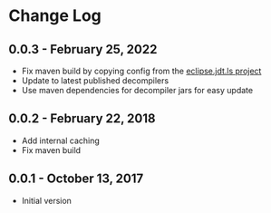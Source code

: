 # Change Log

## 0.0.3 - February 25, 2022

* Fix maven build by copying config from the [eclipse.jdt.ls project](https://github.com/eclipse/eclipse.jdt.ls)
* Update to latest published decompilers
* Use maven dependencies for decompiler jars for easy update

## 0.0.2 - February 22, 2018

* Add internal caching
* Fix maven build

## 0.0.1 - October 13, 2017

* Initial version
